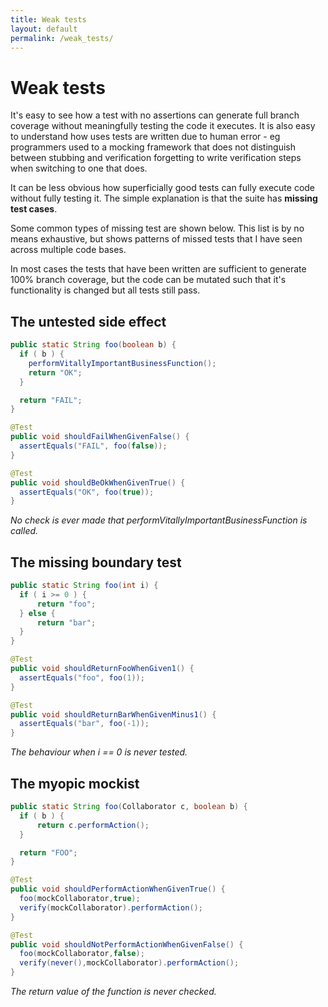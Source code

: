 ```yaml
---
title: Weak tests
layout: default
permalink: /weak_tests/
---
```


# Weak tests

It's easy to see how a test with no assertions can generate full branch coverage without meaningfully testing
the code it executes. It is also easy to understand how uses tests are written due to human error - eg programmers used to a mocking framework that does not distinguish between stubbing and verification forgetting to write verification steps when switching to one that does.

It can be less obvious how superficially good tests can fully execute code without fully testing it. The simple explanation is that the suite has **missing test cases**.

Some common types of missing test are shown below. This list is by no means exhaustive, but shows patterns of missed tests that I have seen across multiple code bases.

In most cases the tests that have been written are sufficient to generate 100% branch coverage, but the code can be mutated such that it's functionality is changed but all tests still pass.


## The untested side effect

```java
public static String foo(boolean b) {
  if ( b ) {
    performVitallyImportantBusinessFunction();
    return "OK";
  }

  return "FAIL";
}

@Test
public void shouldFailWhenGivenFalse() {
  assertEquals("FAIL", foo(false));
}

@Test
public void shouldBeOkWhenGivenTrue() {
  assertEquals("OK", foo(true));
}
```

*No check is ever made that performVitallyImportantBusinessFunction is called.*

## The missing boundary test

```java
public static String foo(int i) {
  if ( i >= 0 ) {
      return "foo";
  } else {
      return "bar";
  }
}

@Test
public void shouldReturnFooWhenGiven1() {
  assertEquals("foo", foo(1));
}

@Test
public void shouldReturnBarWhenGivenMinus1() {
  assertEquals("bar", foo(-1));
}
```

*The behaviour when i == 0 is never tested.*

## The myopic mockist

```java
public static String foo(Collaborator c, boolean b) {
  if ( b ) {
      return c.performAction();
  }

  return "FOO";
}

@Test
public void shouldPerformActionWhenGivenTrue() {
  foo(mockCollaborator,true);
  verify(mockCollaborator).performAction();
}

@Test
public void shouldNotPerformActionWhenGivenFalse() {
  foo(mockCollaborator,false);
  verify(never(),mockCollaborator).performAction();
}
```

*The return value of the function is never checked.*

